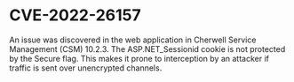 # CVE-2022-26157

An issue was discovered in the web application in Cherwell Service
Management (CSM) 10.2.3. The ASP.NET_Sessionid cookie is not protected
by the Secure flag. This makes it prone to interception by an attacker
if traffic is sent over unencrypted channels.
